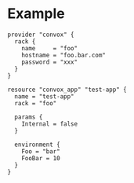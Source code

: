 

# Example
    provider "convox" {
      rack {
        name     = "foo"
        hostname = "foo.bar.com"
        password = "xxx"
      }
    }

    resource "convox_app" "test-app" {
      name = "test-app"
      rack = "foo"

      params {
        Internal = false
      }

      environment {
        Foo = "bar"
        FooBar = 10
      }
    }
